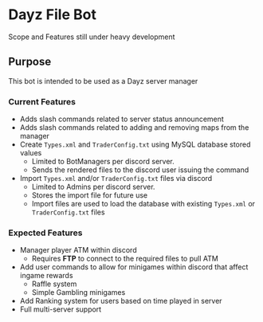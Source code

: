 # Dayz File Bot
Scope and Features still under heavy development

## Purpose
This bot is intended to be used as a Dayz server manager


### Current Features
* Adds slash commands related to server status announcement
* Adds slash commands related to adding and removing maps from the manager
* Create `Types.xml` and `TraderConfig.txt` using MySQL database stored values
    - Limited to BotManagers per discord server.
    - Sends the rendered files to the discord user issuing the command
* Import `Types.xml` and/or `TraderConfig.txt` files via discord
    - Limited to Admins per discord server.
    - Stores the import file for future use
    - Import files are used to load the database with existing `Types.xml` or `TraderConfig.txt` files


### Expected Features
* Manager player ATM within discord
    - Requires **FTP** to connect to the required files to pull ATM
* Add user commands to allow for minigames within discord that affect ingame rewards
    - Raffle system
    - Simple Gambling minigames
* Add Ranking system for users based on time played in server
* Full multi-server support 
